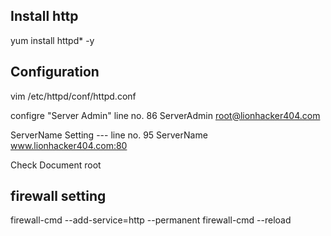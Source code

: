 ## Install http
yum install httpd* -y

## Configuration

vim /etc/httpd/conf/httpd.conf

configre "Server Admin" line no. 86
ServerAdmin root@lionhacker404.com

ServerName Setting --- line no. 95
ServerName www.lionhacker404.com:80

Check Document root

## firewall setting
firewall-cmd --add-service=http --permanent
firewall-cmd --reload